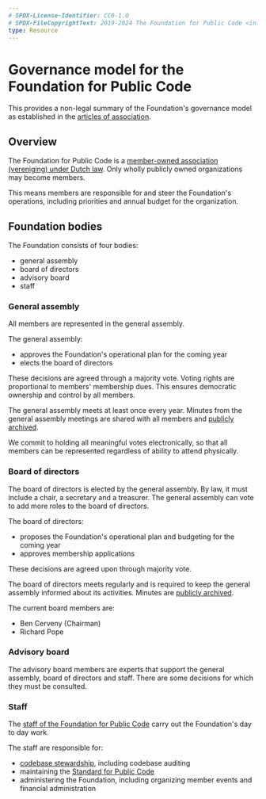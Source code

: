 ```yaml
---
# SPDX-License-Identifier: CC0-1.0
# SPDX-FileCopyrightText: 2019-2024 The Foundation for Public Code <info@publiccode.net>
type: Resource
---
```


# Governance model for the Foundation for Public Code

This provides a non-legal summary of the Foundation's governance model as established in the [articles of association](articles-of-association.md).

## Overview

The Foundation for Public Code is a [member-owned association (vereniging) under Dutch law](https://business.gov.nl/starting-your-business/choosing-a-business-structure/association/). Only wholly publicly owned organizations may become members.

This means members are responsible for and steer the Foundation's operations, including priorities and annual budget for the organization.

## Foundation bodies

The Foundation consists of four bodies:

* general assembly
* board of directors
* advisory board
* staff

### General assembly

All members are represented in the general assembly.

The general assembly:

* approves the Foundation's operational plan for the coming year
* elects the board of directors

These decisions are agreed through a majority vote. Voting rights are proportional to members' membership dues. This ensures democratic ownership and control by all members.

The general assembly meets at least once every year. Minutes from the general assembly meetings are shared with all members and [publicly archived](/general-assemblies/index.md).

We commit to holding all meaningful votes electronically, so that all members can be represented regardless of ability to attend physically.

### Board of directors

The board of directors is elected by the general assembly. By law, it must include a chair, a secretary and a treasurer. The general assembly can vote to add more roles to the board of directors.

The board of directors:

* proposes the Foundation's operational plan and budgeting for the coming year
* approves membership applications

These decisions are agreed upon through majority vote.

The board of directors meets regularly and is required to keep the general assembly informed about its activities.
Minutes are [publicly archived](/board-of-directors-meetings/index.md).

The current board members are:

* Ben Cerveny (Chairman)
* Richard Pope

### Advisory board

The advisory board members are experts that support the general assembly, board of directors and staff. There are some decisions for which they must be consulted.

### Staff

The [staff of the Foundation for Public Code](staff.md) carry out the Foundation's day to day work.

The staff are responsible for:

* [codebase stewardship](../activities/codebase-stewardship/index.md), including codebase auditing
* maintaining the [Standard for Public Code](https://standard.publiccode.net)
* administering the Foundation, including organizing member events and financial administration
